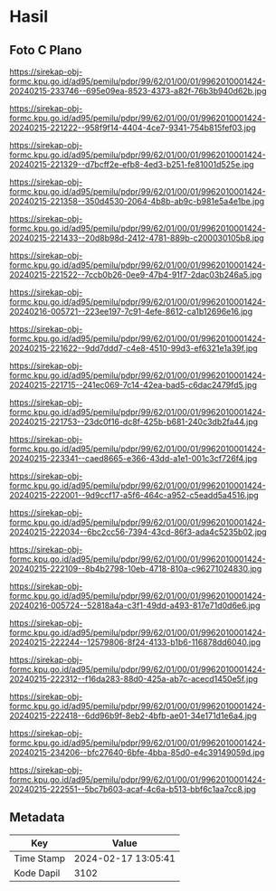 # Hasil

## Foto C Plano

https://sirekap-obj-formc.kpu.go.id/ad95/pemilu/pdpr/99/62/01/00/01/9962010001424-20240215-233746--695e09ea-8523-4373-a82f-76b3b940d62b.jpg

https://sirekap-obj-formc.kpu.go.id/ad95/pemilu/pdpr/99/62/01/00/01/9962010001424-20240215-221222--958f9f14-4404-4ce7-9341-754b815fef03.jpg

https://sirekap-obj-formc.kpu.go.id/ad95/pemilu/pdpr/99/62/01/00/01/9962010001424-20240215-221329--d7bcff2e-efb8-4ed3-b251-fe81001d525e.jpg

https://sirekap-obj-formc.kpu.go.id/ad95/pemilu/pdpr/99/62/01/00/01/9962010001424-20240215-221358--350d4530-2064-4b8b-ab9c-b981e5a4e1be.jpg

https://sirekap-obj-formc.kpu.go.id/ad95/pemilu/pdpr/99/62/01/00/01/9962010001424-20240215-221433--20d8b98d-2412-4781-889b-c200030105b8.jpg

https://sirekap-obj-formc.kpu.go.id/ad95/pemilu/pdpr/99/62/01/00/01/9962010001424-20240215-221522--7ccb0b26-0ee9-47b4-91f7-2dac03b246a5.jpg

https://sirekap-obj-formc.kpu.go.id/ad95/pemilu/pdpr/99/62/01/00/01/9962010001424-20240216-005721--223ee197-7c91-4efe-8612-ca1b12696e16.jpg

https://sirekap-obj-formc.kpu.go.id/ad95/pemilu/pdpr/99/62/01/00/01/9962010001424-20240215-221622--9dd7ddd7-c4e8-4510-99d3-ef6321e1a39f.jpg

https://sirekap-obj-formc.kpu.go.id/ad95/pemilu/pdpr/99/62/01/00/01/9962010001424-20240215-221715--241ec069-7c14-42ea-bad5-c6dac2479fd5.jpg

https://sirekap-obj-formc.kpu.go.id/ad95/pemilu/pdpr/99/62/01/00/01/9962010001424-20240215-221753--23dc0f16-dc8f-425b-b681-240c3db2fa44.jpg

https://sirekap-obj-formc.kpu.go.id/ad95/pemilu/pdpr/99/62/01/00/01/9962010001424-20240215-223341--caed8665-e366-43dd-a1e1-001c3cf726f4.jpg

https://sirekap-obj-formc.kpu.go.id/ad95/pemilu/pdpr/99/62/01/00/01/9962010001424-20240215-222001--9d9ccf17-a5f6-464c-a952-c5eadd5a4516.jpg

https://sirekap-obj-formc.kpu.go.id/ad95/pemilu/pdpr/99/62/01/00/01/9962010001424-20240215-222034--6bc2cc56-7394-43cd-86f3-ada4c5235b02.jpg

https://sirekap-obj-formc.kpu.go.id/ad95/pemilu/pdpr/99/62/01/00/01/9962010001424-20240215-222109--8b4b2798-10eb-4718-810a-c96271024830.jpg

https://sirekap-obj-formc.kpu.go.id/ad95/pemilu/pdpr/99/62/01/00/01/9962010001424-20240216-005724--52818a4a-c3f1-49dd-a493-817e71d0d6e6.jpg

https://sirekap-obj-formc.kpu.go.id/ad95/pemilu/pdpr/99/62/01/00/01/9962010001424-20240215-222244--12579806-8f24-4133-b1b6-116878dd6040.jpg

https://sirekap-obj-formc.kpu.go.id/ad95/pemilu/pdpr/99/62/01/00/01/9962010001424-20240215-222312--f16da283-88d0-425a-ab7c-acecd1450e5f.jpg

https://sirekap-obj-formc.kpu.go.id/ad95/pemilu/pdpr/99/62/01/00/01/9962010001424-20240215-222418--6dd96b9f-8eb2-4bfb-ae01-34e171d1e6a4.jpg

https://sirekap-obj-formc.kpu.go.id/ad95/pemilu/pdpr/99/62/01/00/01/9962010001424-20240215-234206--bfc27640-6bfe-4bba-85d0-e4c39149059d.jpg

https://sirekap-obj-formc.kpu.go.id/ad95/pemilu/pdpr/99/62/01/00/01/9962010001424-20240215-222551--5bc7b603-acaf-4c6a-b513-bbf6c1aa7cc8.jpg


## Metadata

| Key        | Value               |
| ---------- | ------------------- |
| Time Stamp | 2024-02-17 13:05:41 |
| Kode Dapil | 3102                |




